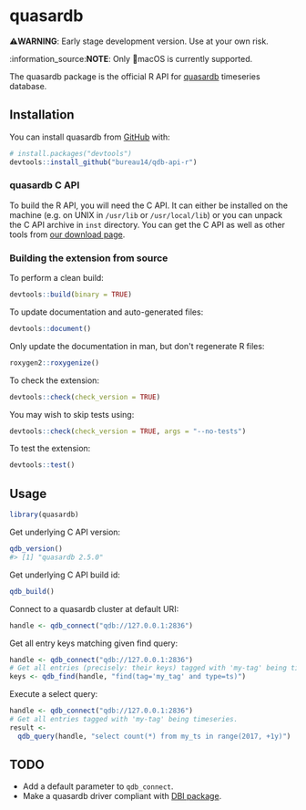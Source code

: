 
<!-- README.md is generated from README.Rmd. Please edit that file -->
quasardb
========

:warning:**WARNING**: Early stage development version. Use at your own risk.

:information\_source:**NOTE**: Only :apple:macOS is currently supported.

The quasardb package is the official R API for [quasardb](https://www.quasardb.net) timeseries database.

Installation
------------

<!-- TODO:
You can install the released version from CRAN with:

```r
install.packages("quasardb")
```
-->
You can install quasardb from [GitHub](https://github.com/bureau14/qdb-api-r) with:

``` r
# install.packages("devtools")
devtools::install_github("bureau14/qdb-api-r")
```

### quasardb C API

To build the R API, you will need the C API. It can either be installed on the machine (e.g. on UNIX in `/usr/lib` or `/usr/local/lib`) or you can unpack the C API archive in `inst` directory. You can get the C API as well as other tools from [our download page](https://www.quasardb.net/-Get-).

### Building the extension from source

To perform a clean build:

``` r
devtools::build(binary = TRUE)
```

To update documentation and auto-generated files:

``` r
devtools::document()
```

Only update the documentation in man, but don't regenerate R files:

``` r
roxygen2::roxygenize()
```

To check the extension:

``` r
devtools::check(check_version = TRUE)
```

You may wish to skip tests using:

``` r
devtools::check(check_version = TRUE, args = "--no-tests")
```

To test the extension:

``` r
devtools::test()
```

Usage
-----

``` r
library(quasardb)
```

Get underlying C API version:

``` r
qdb_version()
#> [1] "quasardb 2.5.0"
```

Get underlying C API build id:

``` r
qdb_build()
```

Connect to a quasardb cluster at default URI:

``` r
handle <- qdb_connect("qdb://127.0.0.1:2836")
```

Get all entry keys matching given find query:

``` r
handle <- qdb_connect("qdb://127.0.0.1:2836")
# Get all entries (precisely: their keys) tagged with 'my-tag' being timeseries.
keys <- qdb_find(handle, "find(tag='my_tag' and type=ts)")
```

Execute a select query:

``` r
handle <- qdb_connect("qdb://127.0.0.1:2836")
# Get all entries tagged with 'my-tag' being timeseries.
result <-
  qdb_query(handle, "select count(*) from my_ts in range(2017, +1y)")
```

TODO
----

-   Add a default parameter to `qdb_connect`.
-   Make a quasardb driver compliant with [DBI package](https://www.rdocumentation.org/packages/DBI/).

